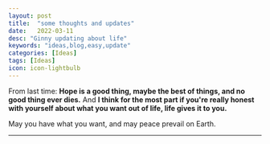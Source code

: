 ```yaml
---
layout: post
title:  "some thoughts and updates"
date:   2022-03-11
desc: "Ginny updating about life"
keywords: "ideas,blog,easy,update"
categories: [Ideas]
tags: [Ideas]
icon: icon-lightbulb
---
```



From last time: 
**Hope is a good thing, maybe the best of things, and no good thing ever dies.**
And 
**I think for the most part if you're really honest with yourself about what you want out of life, life gives it to you.**

May you have what you want, and may peace prevail on Earth.




---

